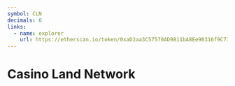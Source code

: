 ```yaml
---
symbol: CLN
decimals: 6
links:
  - name: explorer
    url: https://etherscan.io/token/0xaD2aa3C57570AD9811bA8Ee90316f9C73F78035A
---
```


# Casino Land Network
